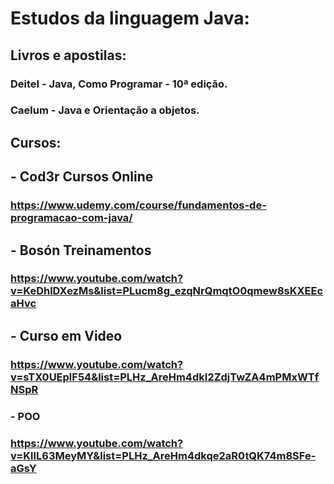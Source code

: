 # Estudos da linguagem Java:

## Livros e apostilas:

### Deitel - Java, Como Programar - 10ª edição.
### Caelum - Java e Orientação a objetos.

## Cursos: 

## - Cod3r Cursos Online

### https://www.udemy.com/course/fundamentos-de-programacao-com-java/

##  - Bosón Treinamentos

### https://www.youtube.com/watch?v=KeDhlDXezMs&list=PLucm8g_ezqNrQmqtO0qmew8sKXEEcaHvc

## - Curso em Video

### https://www.youtube.com/watch?v=sTX0UEplF54&list=PLHz_AreHm4dkI2ZdjTwZA4mPMxWTfNSpR

### - POO

### https://www.youtube.com/watch?v=KlIL63MeyMY&list=PLHz_AreHm4dkqe2aR0tQK74m8SFe-aGsY
